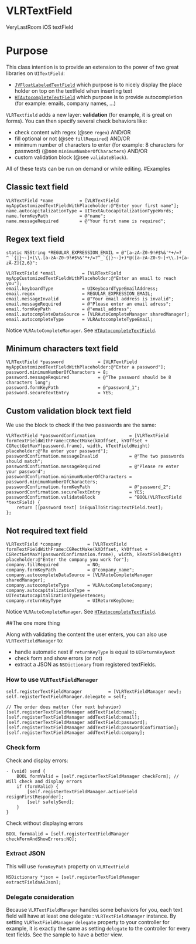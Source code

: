 VLRTextField
============

VeryLastRoom iOS textField

# Purpose

This class intention is to provide an extension to the power of two great libraries on `UITextField`:

  - [`JVFloatLabeledTextField`](https://github.com/jverdi/JVFloatLabeledTextField) which purpose is to nicely display the place holder on top on the textfield when inserting text
  - [`HTAutocompleteTextField`](https://github.com/hoteltonight/HTAutocompleteTextField) which purpose is to provide autocompletion (for example: emails, company names, ...)

`VLRTextfield` adds a new layer: **validation** (for example, it is great on forms). You can then specify several check behaviors like:

  - check content with regex (@see `regex`) AND/OR
  - fill optional or not (@see `fillRequired`) AND/OR
  - minimum number of characters to enter (for example: 8 characters for password) (@see `minimumNumberOfCharacters`) AND/OR
  - custom validation block (@see `validateBlock`).

All of these tests can be run on demand or while editing.
#Examples

## Classic text field 

    VLRTextField *name          = [VLRTextField myAppCustomizedTextFieldWithPlaceholder:@"Enter your first name"];
    name.autocapitalizationType = UITextAutocapitalizationTypeWords;
    name.formKeyPath            = @"name";
    name.messageRequired        = @"Your first name is required";
    
## Regex text field

    static NSString *REGULAR_EXPRESSION_EMAIL = @"[a-zA-Z0-9!#$%&'*+/=?^_`{|}~-]+(\\.[a-zA-Z0-9!#$%&'*+/=?^_`{|}~-]+)*@([a-zA-Z0-9-]+\\.)+[a-zA-Z]{2,6}";

    VLRTextField *email          = [VLRTextField myAppCustomizedTextFieldWithPlaceholder:@"Enter an email to reach you"];
    email.keyboardType           = UIKeyboardTypeEmailAddress;
    email.regex                  = REGULAR_EXPRESSION_EMAIL;
    email.messageInvalid         = @"Your email address is invalid";
    email.messageRequired        = @"Please enter an email adress";
    email.formKeyPath            = @"email_address";
    email.autocompleteDataSource = [VLRAutoCompleteManager sharedManager];
    email.autocompleteType       = VLRAutocompleteTypeEmail;
    
Notice `VLRAutoCompleteManager`. See [`HTAutocompleteTextField`](https://github.com/hoteltonight/HTAutocompleteTextField).

## Minimum characters text field

    VLRTextField *password             = [VLRTextField myAppCustomizedTextFieldWithPlaceholder:@"Enter a password"];
    password.minimumNumberOfCharacters = 8;
    password.messageRequired           = @"The password should be 8 characters long";
    password.formKeyPath               = @"password_1";
    password.secureTextEntry           = YES;

## Custom validation block text field

We use the block to check if the two passwords are the same:

    VLRTextField *passwordConfirmation             = [VLRTextField formTextFieldWithFrame:CGRectMake(kXOffset, kYOffset + CGRectGetMaxY(password.frame), width, kTextFieldHeight) placeholder:@"Re enter your password"];
    passwordConfirmation.messageInvalid            = @"The two passwords should match";
    passwordConfirmation.messageRequired           = @"Please re enter your password";
    passwordConfirmation.minimumNumberOfCharacters = password.minimumNumberOfCharacters;
    passwordConfirmation.formKeyPath               = @"password_2";
    passwordConfirmation.secureTextEntry           = YES;
    passwordConfirmation.validateBlock             = ^BOOL(VLRTextField *textField) {
        return [[password text] isEqualToString:textField.text];
    };

## Not required text field

    VLRTextField *company          = [VLRTextField formTextFieldWithFrame:CGRectMake(kXOffset, kYOffset + CGRectGetMaxY(passwordConfirmation.frame), width, kTextFieldHeight) placeholder:@"Enter the company you work for"];
    company.fillRequired           = NO;
    company.formKeyPath            = @"company_name";
    company.autocompleteDataSource = [VLRAutoCompleteManager sharedManager];
    company.autocompleteType       = VLRAutoCompleteCompany;
    company.autocapitalizationType = UITextAutocapitalizationTypeSentences;
    company.returnKeyType          = UIReturnKeyDone;
    
Notice `VLRAutoCompleteManager`. See [`HTAutocompleteTextField`](https://github.com/hoteltonight/HTAutocompleteTextField).

##The one more thing

Along with validating the content the user enters, you can also use `VLRTextFieldManager` to:

- handle automatic next if `returnKeyType` is equal to `UIReturnKeyNext`
- check form and show errors (or not)
- extract a JSON as `NSDictionary` from registered textFields.

### How to use `VLRTextFieldManager`

    self.registerTextFieldManager          = [VLRTextFieldManager new];
    self.registerTextFieldManager.delegate = self;
    
    // The order does matter (for next behavior)
    [self.registerTextFieldManager addTextField:name];
    [self.registerTextFieldManager addTextField:email];
    [self.registerTextFieldManager addTextField:password];
    [self.registerTextFieldManager addTextField:passwordConfirmation];
    [self.registerTextFieldManager addTextField:company];

### Check form
Check and display errors:

    - (void) send {
        BOOL formValid = [self.registerTextFieldManager checkForm]; // Will check and display errors
        if (formValid) {
            [self.registerTextFieldManager.activeField resignFirstResponder];
            [self safelySend];
        }
    }

Check without displaying errors

    BOOL formValid = [self.registerTextFieldManager checkFormAndShowErrors:NO];

### Extract JSON

This will use `formKeyPath` property on `VLRTextField`

    NSDictionary *json = [self.registerTextFieldManager extractFieldsAsJson];

### Delegate consideration

Because `VLRTextFieldManager` handles some behaviors for you, each text field will have at least one delegate : `VLRTextFieldManager` instance.
By setting `VLRTextFieldManager` `delegate` property to your controller for example, it is exactly the same as setting `delegate` to the controller for every text fields. See the sample to have a better view.